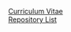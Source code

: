 [Curriculum Vitae](https://github.com/yuneg11/yuneg11/blob/master/CurriculumVitae.md)  
[Repository List](https://github.com/yuneg11/yuneg11/blob/master/RepositoryList.md)  
